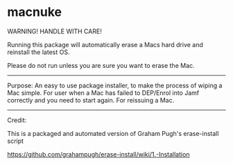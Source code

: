 # macnuke

WARNING! HANDLE WITH CARE!

Running this package will automatically erase a Macs hard drive and reinstall the latest OS.

Please do not run unless you are sure you want to erase the Mac.

-------------------------------------
Purpose:
An easy to use package installer, to make the process of wiping a Mac simple.
For user when a Mac has failed to DEP/Enrol into Jamf correctly and you need to start again.
For reissuing a Mac.

-------------------------------------

Credit:

This is a packaged and automated version of Graham Pugh's erase-install script

https://github.com/grahampugh/erase-install/wiki/1.-Installation


